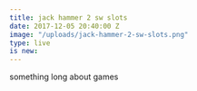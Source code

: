 ```yaml
---
title: jack hammer 2 sw slots
date: 2017-12-05 20:40:00 Z
image: "/uploads/jack-hammer-2-sw-slots.png"
type: live
is new: 
---
```


something long about games